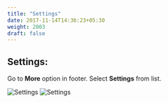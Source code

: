 ```yaml
---
title: "Settings"
date: 2017-11-14T14:36:23+05:30
weight: 2003
draft: false
---
```


## Settings: 

Go to **More** option in footer. Select **Settings** from list.

![Settings](../../../images/ios/0_1_settings.png "Settings")
![Settings](../../../images/ios/0_settings.png "Settings")